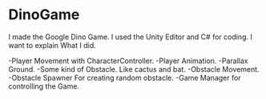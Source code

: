 # DinoGame

I made the Google Dino Game.
I used the Unity Editor and C# for coding.
I want to explain  What I did.

-Player Movement with CharacterController.
-Player Animation.
-Parallax Ground.
-Some kind of Obstacle. Like cactus and bat.
-Obstacle Movement.
-Obstacle Spawner For creating random obstacle.
-Game Manager for controlling the Game.
